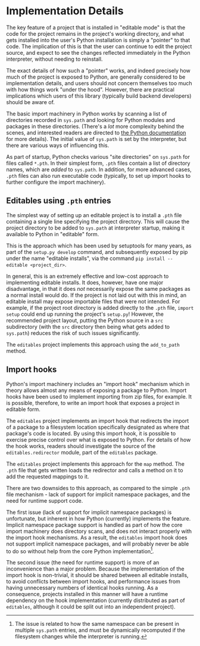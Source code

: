 # Implementation Details

The key feature of a project that is installed in "editable mode" is that the
code for the project remains in the project's working directory, and what gets
installed into the user's Python installation is simply a "pointer" to that
code. The implication of this is that the user can continue to edit the project
source, and expect to see the changes reflected immediately in the Python
interpreter, without needing to reinstall.

The exact details of how such a "pointer" works, and indeed precisely how much
of the project is exposed to Python, are generally considered to be
implementation details, and users should not concern themselves too much with
how things work "under the hood". However, there are practical implications
which users of this library (typically build backend developers) should be aware
of.

The basic import machinery in Python works by scanning a list of directories
recorded in `sys.path` and looking for Python modules and packages in these
directories. (There's a *lot* more complexity behind the scenes, and interested
readers are directed to [the Python documentation](https://docs.python.org) for
more details). The initial value of `sys.path` is set by the interpreter, but
there are various ways of influencing this.

As part of startup, Python checks various "site directories" on `sys.path` for
files called `*.pth`. In their simplest form, `.pth` files contain a list of
directory names, which are *added* to `sys.path`. In addition, for more advanced
cases, `.pth` files can also run executable code (typically, to set up import
hooks to further configure the import machinery).

## Editables using `.pth` entries

The simplest way of setting up an editable project is to install a `.pth` file
containing a single line specifying the project directory. This will cause the
project directory to be added to `sys.path` at interpreter startup, making it
available to Python in "editable" form.

This is the approach which has been used by setuptools for many years, as part
of the `setup.py develop` command, and subsequently exposed by pip under the
name "editable installs", via the command `pip install --editable <project_dir>`.

In general, this is an extremely effective and low-cost approach to implementing
editable installs. It does, however, have one major disadvantage, in that it does
*not* necessarily expose the same packages as a normal install would do. If the
project is not laid out with this in mind, an editable install may expose importable
files that were not intended. For example, if the project root directory is added
directly to the `.pth` file, `import setup` could end up running the project's
`setup.py`! However, the recommended project layout, putting the Python source in
a `src` subdirectory (with the `src` directory then being what gets added to
`sys.path`) reduces the risk of such issues significantly.

The `editables` project implements this approach using the `add_to_path` method.

## Import hooks

Python's import machinery includes an "import hook" mechanism which in theory
allows almost any means of exposing a package to Python. Import hooks have been
used to implement importing from zip files, for example. It is possible, therefore,
to write an import hook that exposes a project in editable form.

The `editables` project implements an import hook that redirects the import of a
package to a filesystem location specifically designated as where that package's
code is located. By using this import hook, it is possible to exercise precise
control over what is exposed to Python. For details of how the hook works,
readers should investigate the source of the `editables.redirector` module, part
of the `editables` package.

The `editables` project implements this approach for the `map` method. The
`.pth` file that gets written loads the redirector and calls a method on it
to add the requested mappings to it.

There are two downsides to this approach, as compared to the simple `.pth` file
mechanism - lack of support for implicit namespace packages, and the need for
runtime support code.

The first issue (lack of support for implicit namespace packages) is
unfortunate, but inherent in how Python (currently) implements the feature.
Implicit namespace package support is handled as part of how the core import
machinery does directory scans, and does not interact properly with the import
hook mechanisms. As a result, the `editables` import hook does not support
implicit namespace packages, and will probably never be able to do so without
help from the core Python implementation[^1].

The second issue (the need for runtime support) is more of an inconvenience than
a major problem. Because the implementation of the import hook is non-trivial,
it should be shared between all editable installs, to avoid conflicts between
import hooks, and performance issues from having unnecessary numbers of
identical hooks running. As a consequence, projects installed in this manner
will have a runtime dependency on the hook implementation (currently distributed
as part of `editables`, although it could be split out into an independent
project).

[^1]: The issue is related to how the same namespace can be present in multiple
      `sys.path` entries, and must be dynamically recomputed if the filesystem
      changes while the interpreter is running.
